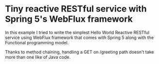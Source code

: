 # Tiny reactive RESTful service with Spring 5's WebFlux framework

In this example I tried to write the simplest Hello World Reactive RESTful service using WebFlux framework that comes with Spring 5 along with the Functional programming model.

Thanks to method chaining, handling a GET on /greeting path doesn't take more than one like of Java code.
